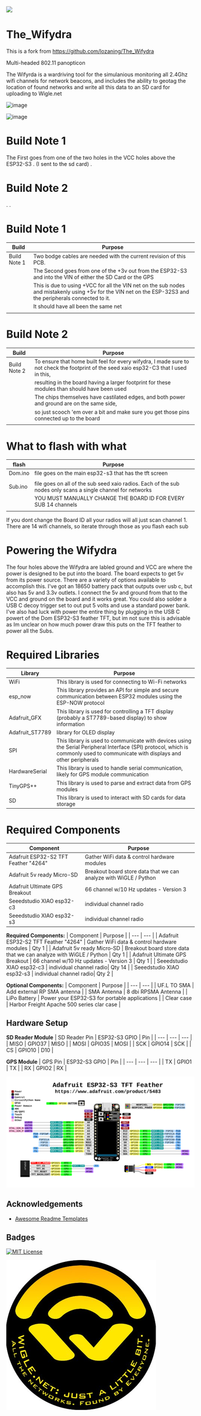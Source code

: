 # # 
<img src="https://i.imgur.com/rTWAT7X.jpg">


# The_Wifydra
This is a fork from https://github.com/lozaning/The_Wifydra 

Multi-headed 802.11 panopticon

The Wifyrda is a wardriving tool for the simulanious monitoring all 2.4Ghz wifi channels for network beacons, and includes the ability to geotag the location of found networks and write all this data to an SD card for uploading to Wigle.net

![image](https://github.com/lozaning/The_Wifydra/assets/13127833/40c7db88-5f30-40e3-a340-c568a6b9d1a1)

![image](https://github.com/lozaning/The_Wifydra/assets/13127833/05d1311d-2f22-4797-af1c-c54453f760cb)


# Build Note 1

The First goes from one of the two holes in the VCC holes above the ESP32-S3
. (I sent to the sd card)
. 

# Build Note 2
. . 

# Build Note 1
  
 | Build| Purpose |
| --- | --- | 
| Build Note 1 |  Two bodge cables are needed with the current revision of this PCB. |
|         |  The Second goes from one of the +3v out from the ESP32-S3 and into the VIN of either the SD Card or the GPS |
|         |  This is due to using +VCC for all the VIN net on the sub nodes and mistakenly using +5v for the VIN net on the ESP-32S3 and the peripherals connected to it.  |
|         |  It should have all been the same net|
|         |    
 

# Build Note 2
  
 | Build | Purpose |
| --- | --- | 
| Build Note 2| To ensure that home built feel for every wifydra, I made sure to not check the footprint of the seed xaio esp32-C3 that I used in this, |
|         | resulting in the board having a larger footprint for these modules than should have been used |
|         | The chips themselves have castilated edges, and both power and ground are on the same side, |
|         | so just scooch 'em over a bit and make sure you get those pins connected up to the board                                                     |
|         |                                                                  |
 
# What to flash with what
  
 | flash | Purpose |
| --- | --- | 
| Dom.ino |  file goes on the main esp32-s3 that has the tft screen |
|         |                                                         |
| Sub.ino | file goes on all of the sub seed xaio radios. Each of the sub nodes only scans a single channel for networks |
|         | YOU MUST MANUALLY CHANGE THE BOARD ID FOR EVERY SUB 14 channels |
|         |                                                                  |

If you dont change the Board ID all your radios will all just scan channel 1. There are 14 wifi channels, so iterate through those as you flash each sub

# Powering the Wifydra
The four holes above the Wifydra are labled ground and VCC are where the power is designed to be put into the board.
The board expects to get 5v from its power source. There are a variety of options available to accomplish this. I've got an 18650 battery pack that outputs over usb c, but also has 5v and 3.3v outlets. I connect the 5v and ground from that to the VCC and ground on the board and it works great. You could also solder a USB C decoy trigger set to out put 5 volts and use a standard power bank. I've also had luck with power the entire thing by plugging in the USB C powert of the Dom ESP32-S3 feather TFT, but im not sure this is advisable as Im unclear on how much power draw this puts on the TFT feather to power all the Subs.  


 
 # Required Libraries 
  
 | Library | Purpose |
| --- | --- | 
| WiFi | This library is used for connecting to Wi-Fi networks |
| esp_now | This library provides an API for simple and secure communication between ESP32 modules using the ESP-NOW protocol |
| Adafruit_GFX |  This library is used for controlling a TFT display (probably a ST7789-based display) to show information |
| Adafruit_ST7789 |  library for OLED display |
| SPI  | This library is used to communicate with devices using the Serial Peripheral Interface (SPI) protocol, which is commonly used to communicate with displays and other peripherals |
| HardwareSerial | This library is used to handle serial communication, likely for GPS module communication |
| TinyGPS++ | This library is used to parse and extract data from GPS modules|
| SD  | This library is used to interact with SD cards for data storage |
 

 
 # Required Components 
  
 | Component | Purpose |
| --- | --- | 
| Adafruit ESP32-S2 TFT Feather 	 	"4264"	 | Gather WiFi data & control hardware modules | Qty 1 |
| Adafruit 5v ready Micro-SD | Breakout board store data that we can analyze with WiGLE / Python | Qty 1 |
| Adafruit Ultimate GPS Breakout | 66 channel w/10 Hz updates - Version 3 | Qty 1 |
| Seeedstudio XIAO  esp32-c3 | individual channel radio| Qty 14 |
| Seeedstudio XIAO  esp32-s3 | individual channel radio| Qty 2 |




  
**Required Components:**
| Component | Purpose |
| --- | --- | 
| Adafruit ESP32-S2 TFT Feather 	 	"4264"	 | Gather WiFi data & control hardware modules | Qty 1 |
| Adafruit 5v ready Micro-SD | Breakout board store data that we can analyze with WiGLE / Python | Qty 1 |
| Adafruit Ultimate GPS Breakout | 66 channel w/10 Hz updates - Version 3 | Qty 1 |
| Seeedstudio XIAO  esp32-c3 | individual channel radio| Qty 14 |
| Seeedstudio XIAO  esp32-s3 | individual channel radio| Qty 2 |

**Optional Components:**
| Component | Purpose | 
| --- | --- |
| UF.L TO SMA | Add external RP SMA antenna                      |
| SMA Antenna  | 8 dbi RPSMA Antenna                            |
| LiPo Battery | Power your ESP32-S3 for portable applications |
| Clear case | Harbor Freight Apache 500 series clar case |
   
## Hardware Setup

**SD Reader Module** 
| SD Reader Pin | ESP32-S3 GPIO | Pin |
| --- | --- | --- |
| MISO | GPIO37 | MISO |
| MOSI | GPIO35 | MOSI |
| SCK | GPIO14 | SCK |
| CS | GPIO10 | D10 |

**GPS Module** 
| GPS Pin | ESP32-S3 GPIO |  Pin |
| --- | --- | --- |
| TX | GPIO1 | TX |
| RX | GPIO2 | RX |

 
 <img src="https://raw.githubusercontent.com/miami6/The_Wifydra-2023/main/Adafruit%20ESP32-S3%20TFT%20Feather%20Pinouts.jpg">
 

## Acknowledgements

 - [Awesome Readme Templates](https://awesomeopensource.com/project/elangosundar/awesome-README-templates)
  

## Badges

 

[![MIT License](https://img.shields.io/badge/License-MIT-green.svg)](https://choosealicense.com/licenses/mit/) 
 
 
 <img src="https://github.com/miami6/ESP8266-Mini-Wardriver/blob/main/b_gWKr0k_400x400.jpeg">
